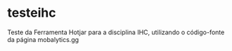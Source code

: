 # testeihc
Teste da Ferramenta Hotjar para a disciplina IHC, utilizando o código-fonte da página mobalytics.gg
